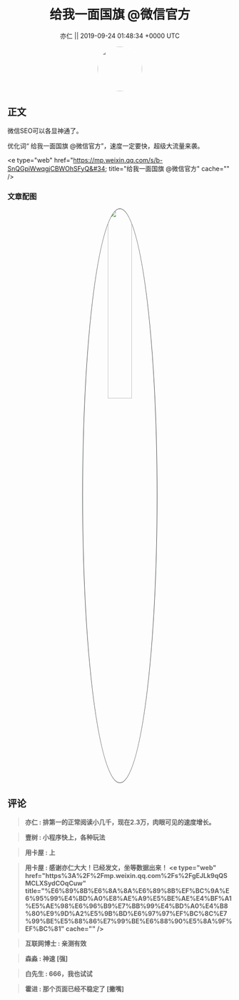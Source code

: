 <h1 align="center">给我一面国旗 @微信官方</h1>




<p align="center">
    <a>亦仁 || 2019-09-24 01:48:34 &#43;0000 UTC</a>
</p>

<div align="center">
    <img src="https://images.zsxq.com/Fn3NQqCN8nuGF86yZPXSbEsl0mb3?e=1590940799&amp;token=kIxbL07-8jAj8w1n4s9zv64FuZZNEATmlU_Vm6zD:pfbNc8W3hS0oYG_hyXXh_rHMHuc=" width="100" height="100" style="border:1px solid;border-radius:50%; color:#ffffff"/>
</div>




## 正文

<div>
微信SEO可以各显神通了。

优化词“ 给我一面国旗 @微信官方”，速度一定要快，超级大流量来袭。

&lt;e type=&#34;web&#34; href=&#34;https://mp.weixin.qq.com/s/b-SnQGpiWwqgjCBWOhSFyQ&#34; title=&#34;给我一面国旗 @微信官方&#34; cache=&#34;&#34; /&gt;
</div>

### 文章配图

<div class="image" align="center">

<img src="https://images.zsxq.com/FiGbw-QIWhenPz3uKPGTge9d6_N4?imageMogr2/auto-orient/thumbnail/800x/format/jpg/blur/1x0/quality/75&amp;e=1590940799&amp;token=kIxbL07-8jAj8w1n4s9zv64FuZZNEATmlU_Vm6zD:aFgGNM8kOjpFnw3TARSe8xVc9XA=" width="33%" height="33%" style="border:1px solid;border-radius:50%; color:#3c3f41"/>

</div>


## 评论

<div align="left">
<div>

<blockquote >
<span> <strong>亦仁 : 排第一的正常阅读小几千，现在2.3万，肉眼可见的速度增长。 </strong></span>
</blockquote>

<blockquote >
<span> <strong>壹树 : 小程序快上，各种玩法 </strong></span>
</blockquote>

<blockquote >
<span> <strong>用卡屋 : 上 </strong></span>
</blockquote>

<blockquote >
<span> <strong>用卡屋 : 感谢亦仁大大！已经发文，坐等数据出来！
&lt;e type=&#34;web&#34; href=&#34;https%3A%2F%2Fmp.weixin.qq.com%2Fs%2FgEJLk9qQSMCLXSydCOqCuw&#34; title=&#34;%E6%89%8B%E6%8A%8A%E6%89%8B%EF%BC%9A%E6%95%99%E4%BD%A0%E8%AE%A9%E5%BE%AE%E4%BF%A1%E5%AE%98%E6%96%B9%E7%BB%99%E4%BD%A0%E4%B8%80%E9%9D%A2%E5%9B%BD%E6%97%97%EF%BC%8C%E7%99%BE%E5%88%86%E7%99%BE%E6%88%90%E5%8A%9F%EF%BC%81&#34; cache=&#34;&#34; /&gt; </strong></span>
</blockquote>

<blockquote >
<span> <strong>互联网博士 : 亲测有效 </strong></span>
</blockquote>

<blockquote >
<span> <strong>森淼 : 神速 [强] </strong></span>
</blockquote>

<blockquote >
<span> <strong>白先生 : 666，我也试试 </strong></span>
</blockquote>

<blockquote >
<span> <strong>霍进 : 那个页面已经不稳定了
[撇嘴] </strong></span>
</blockquote>

</div>
</div>
